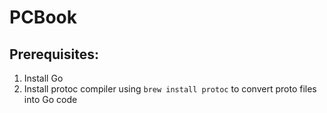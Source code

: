 # PCBook

## Prerequisites:
1. Install Go 
2. Install protoc compiler using `brew install protoc` to convert proto files into Go code
